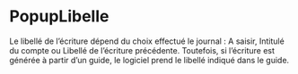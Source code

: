 # PopupLibelle


Le libellé de l’écriture dépend du choix effectué le journal : A saisir, Intitulé du compte ou Libellé de l’écriture précédente. Toutefois, si l’écriture est générée à partir d’un guide, le logiciel prend le libellé indiqué dans le guide.


